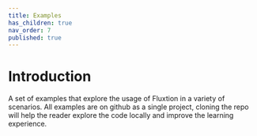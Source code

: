 ```yaml
---
title: Examples
has_children: true
nav_order: 7
published: true
---
```


# Introduction

A set of examples that explore the usage of Fluxtion in a variety of scenarios. All examples are on github as a single 
project, cloning the repo will help the reader explore the code locally and improve the learning experience.